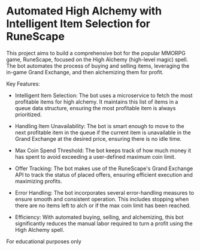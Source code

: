 # Automated High Alchemy with Intelligent Item Selection for RuneScape

This project aims to build a comprehensive bot for the popular MMORPG game, RuneScape, focused on the High Alchemy (high-level magic) spell. The bot automates the process of buying and selling items, leveraging the in-game Grand Exchange, and then alchemizing them for profit.

Key Features:

* Intelligent Item Selection: The bot uses a microservice to fetch the most profitable items for high alchemy. It maintains this list of items in a queue data structure, ensuring the most profitable item is always prioritized.

* Handling Item Unavailability: The bot is smart enough to move to the next profitable item in the queue if the current item is unavailable in the Grand Exchange at the desired price, ensuring there is no idle time.

* Max Coin Spend Threshold: The bot keeps track of how much money it has spent to avoid exceeding a user-defined maximum coin limit.

* Offer Tracking: The bot makes use of the RuneScape's Grand Exchange API to track the status of placed offers, ensuring efficient execution and maximizing profits.

* Error Handling: The bot incorporates several error-handling measures to ensure smooth and consistent operation. This includes stopping when there are no items left to alch or if the max coin limit has been reached.

* Efficiency: With automated buying, selling, and alchemizing, this bot significantly reduces the manual labor required to turn a profit using the High Alchemy spell.

For educational purposes only
